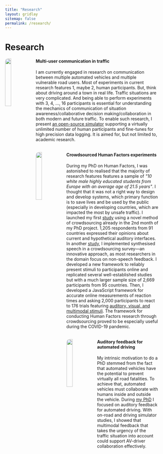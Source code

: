 ```yaml
---
title: "Research"
layout: gridlay
sitemap: false
permalink: /research/
---
```


# Research

<div class="rowl1">
  <img src="{{ site.url }}{{ site.baseurl }}/images/respic/multi_user_communication.jpg" class="img-responsive" width="20%" style="float: left; border-radius:10px" />
  <h4>Multi-user communication in traffic</h4>
  
  I am currently engaged in research on communication between multiple automated vehicles and multiple vulnerable road users. Most of experiments in current research features 1, maybe 2, human participants. But, think about driving around a town in real life. Traffic situations are very complicated. And being able to perform experiments with 3, 4, ..., 16 participants is essential for understanding the mechanics of communication of situation awareness/collaborative decision making/collaboration in both modern and future traffic. To enable such research, I present [an open-source simulator](https://github.com/bazilinskyy/coupled-sim) supporting a virtually unlimited number of human participants and fine-tunes for high precision data logging. It is aimed for, but not limited to, academic research.

  <ul style="overflow: hidden">
  </ul>
</div>

<div class="rowl1">
  <img src="{{ site.url }}{{ site.baseurl }}/images/respic/crowdsourced_hf.jpg" class="img-responsive" width="20%" style="float: left; border-radius:10px" />
  <h4>Crowdsourced Human Factors experiments</h4>
  
  During my PhD on Human Factors, I was astonished to realised that the majority of research features features a sample of <i>"10 white male highly educated students from Europe with an average age of 21.5 years"</i>. I thought that it was not a right way to design and develop systems, which primary function is to save lives and be used by the public (especially in developing countries, which are impacted the most by unsafe traffic). I launched my first [study](/papers/bazilinskyy2015auditory.pdf) using a novel method of crowdsourcing already in the 2nd month of my PhD project. 1,205 respondents from 91 countries expressed their opinions about current and hypothetical auditory interfaces. In another [study](/papers/bazilinskyy2017analyzing.pdf), I implemented synthesised speech in a crowdsourcing survey—an innovative approach, as most researchers in the domain focus on non-speech feedback. I developed a new framework to reliably present stimuli to participants online and replicated several well-established studies but with a much larger sample size of 2,669 participants from 95 countries. Then, I developed a JavaScript framework for accurate online measurements of reaction times and asking 2,000 participants to react to 176 trials featuring [auditory, visual, and multimodal stimuli](/papers/bazilinskyy2018crowdsourced.pdf). The framework for conducting Human Factors research through crowdsourcing proved to be especially useful during the COVID-19 pandemic.

  <ul style="overflow: hidden">
  </ul>
</div>

<div class="rowl1">
  <img src="{{ site.url }}{{ site.baseurl }}/images/respic/auditory_feedback_ad.jpg" class="img-responsive" width="20%" style="float: left; border-radius:10px" />
  <h4>Auditory feedback for automated driving</h4>
  
  My intrinsic motivation to do a PhD stemmed from the fact that automated vehicles have the potential to prevent virtually all road fatalities. To achieve that, automated vehicles must collaborate with humans inside and outside the vehicle. During [my PhD](/papers/bazilinskyy2018auditoryinterface.pdf) I focused on auditory feedback for automated driving. With on-road and driving simulator studies, I showed that multimodal feedback that takes the urgency of the traffic situation into account could support AV-driver collaboration effectively.

  <ul style="overflow: hidden">
  </ul>
</div>
